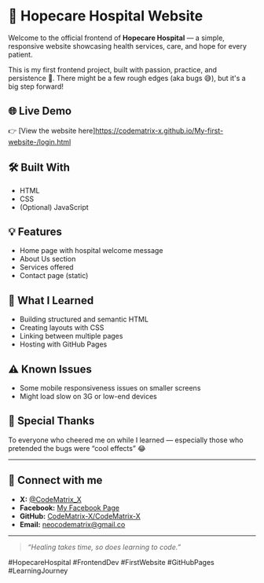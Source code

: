 # 🏥 Hopecare Hospital Website

Welcome to the official frontend of **Hopecare Hospital** — a simple, responsive website showcasing health services, care, and hope for every patient.

This is my first frontend project, built with passion, practice, and persistence 💪. There might be a few rough edges (aka bugs 😅), but it's a big step forward!

## 🌐 Live Demo
👉 [View the website here]https://codematrix-x.github.io/My-first-website-/login.html

## 🛠️ Built With
- HTML
- CSS
- (Optional) JavaScript

## 💡 Features
- Home page with hospital welcome message
- About Us section
- Services offered
- Contact page (static)

## 📘 What I Learned
- Building structured and semantic HTML
- Creating layouts with CSS
- Linking between multiple pages
- Hosting with GitHub Pages

## ⚠️ Known Issues
- Some mobile responsiveness issues on smaller screens
- Might load slow on 3G or low-end devices

## 🙏 Special Thanks
To everyone who cheered me on while I learned — especially those who pretended the bugs were “cool effects” 😂

---

## 📱 Connect with me

- **X:** [@CodeMatrix_X](https://x.com/CodeMatrix_X?t=a04Y2Tgk8ZhuxIeupIdK_w&s=09)  
- **Facebook:** [My Facebook Page](https://www.facebook.com/share/1M2hWs54EF/)  
- **GitHub:** [CodeMatrix-X/CodeMatrix-X](https://github.com/CodeMatrix-X/CodeMatrix-X)  
- **Email:** [neocodematrix@gmail.co](mailto:neocodematrix@gmail.com)

---

> _“Healing takes time, so does learning to code.”_

#HopecareHospital #FrontendDev #FirstWebsite #GitHubPages #LearningJourney
